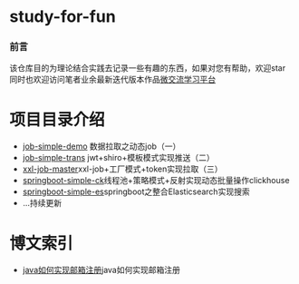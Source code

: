 # study-for-fun
### 前言
该仓库目的为理论结合实践去记录一些有趣的东西，如果对您有帮助，欢迎star
同时也欢迎访问笔者业余最新迭代版本作品[微交流学习平台](http://www.slycmiaoxi.com)


# 项目目录介绍

 -  [job-simple-demo](https://blog.csdn.net/weixin_28727189/article/details/117390897) 数据拉取之动态job（一）
 -  [job-simple-trans](https://blog.csdn.net/weixin_28727189/article/details/117533778) jwt+shiro+模板模式实现推送（二）
 -  [xxl-job-master](https://blog.csdn.net/weixin_28727189/article/details/117605769)xxl-job+工厂模式+token实现拉取（三）
 -  [springboot-simple-ck](https://blog.csdn.net/weixin_28727189/article/details/117701715)线程池+策略模式+反射实现动态批量操作clickhouse
 -  [springboot-simple-es](https://blog.csdn.net/weixin_28727189/article/details/117898303)springboot之整合Elasticsearch实现搜索
 - ...持续更新

# 博文索引
 -  [java如何实现邮箱注册](https://blog.csdn.net/weixin_28727189/article/details/130452303)java如何实现邮箱注册
